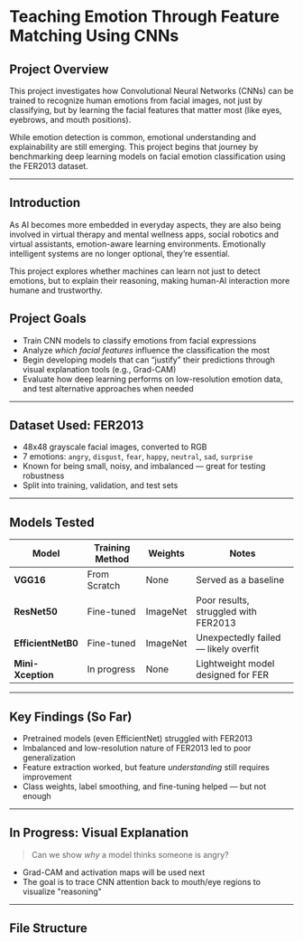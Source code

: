 # Teaching Emotion Through Feature Matching Using CNNs

## Project Overview

This project investigates how Convolutional Neural Networks (CNNs) can be trained to recognize human emotions from facial images, not just by classifying, but by learning the facial features that matter most (like eyes, eyebrows, and mouth positions).

While emotion detection is common, emotional understanding and explainability are still emerging. This project begins that journey by benchmarking deep learning models on facial emotion classification using the FER2013 dataset.

---

## Introduction 

As AI becomes more embedded in everyday aspects, they are also being involved in virtual therapy and mental wellness apps, social robotics and virtual assistants, emotion-aware learning environments. Emotionally intelligent systems are no longer optional, they’re essential.

This project explores whether machines can learn not just to detect emotions, but to explain their reasoning, making human-AI interaction more humane and trustworthy.


## Project Goals

- Train CNN models to classify emotions from facial expressions
- Analyze *which facial features* influence the classification the most
- Begin developing models that can “justify” their predictions through visual explanation tools (e.g., Grad-CAM)
- Evaluate how deep learning performs on low-resolution emotion data, and test alternative approaches when needed

---

## Dataset Used: FER2013

- 48x48 grayscale facial images, converted to RGB
- 7 emotions: `angry`, `disgust`, `fear`, `happy`, `neutral`, `sad`, `surprise`
- Known for being small, noisy, and imbalanced — great for testing robustness
- Split into training, validation, and test sets

---

## Models Tested

| Model             | Training Method         | Weights       | Notes                                    |
|------------------|-------------------------|---------------|------------------------------------------|
| **VGG16**        | From Scratch            | None          | Served as a baseline                     |
| **ResNet50**     | Fine-tuned              | ImageNet      | Poor results, struggled with FER2013     |
| **EfficientNetB0** | Fine-tuned            | ImageNet      | Unexpectedly failed — likely overfit     |
| **Mini-Xception**| In progress             | None          | Lightweight model designed for FER       |

---

## Key Findings (So Far)

- Pretrained models (even EfficientNet) struggled with FER2013
- Imbalanced and low-resolution nature of FER2013 led to poor generalization
- Feature extraction worked, but feature *understanding* still requires improvement
- Class weights, label smoothing, and fine-tuning helped — but not enough

---

## In Progress: Visual Explanation

> Can we show *why* a model thinks someone is angry?

- Grad-CAM and activation maps will be used next
- The goal is to trace CNN attention back to mouth/eye regions to visualize "reasoning"

--- 

## File Structure

